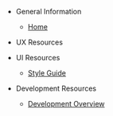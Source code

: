 - General Information

  - [Home](/)

- UX Resources

- UI Resources

  - [Style Guide](/ui/styles.md)

- Development Resources

  - [Development Overview](/dev/dev.md)
